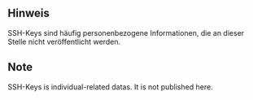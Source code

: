 ## Hinweis

SSH-Keys sind häufig personenbezogene Informationen, die an dieser Stelle nicht veröffentlicht werden.

## Note 

SSH-Keys is individual-related datas. It is not published here. 
